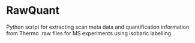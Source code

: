 # RawQuant
Python script for extracting scan meta data and quantification information from Thermo .raw files for MS experiments using isobaric labelling..
